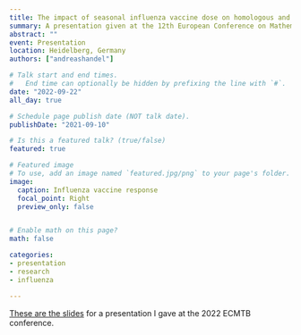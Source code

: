 ```yaml
---
title: The impact of seasonal influenza vaccine dose on homologous and heterologous immunity
summary: A presentation given at the 12th European Conference on Mathematical and Theoretical Biology.
abstract: ""
event: Presentation
location: Heidelberg, Germany
authors: ["andreashandel"]

# Talk start and end times.
#   End time can optionally be hidden by prefixing the line with `#`.
date: "2022-09-22"
all_day: true

# Schedule page publish date (NOT talk date).
publishDate: "2021-09-10"

# Is this a featured talk? (true/false)
featured: true

# Featured image
# To use, add an image named `featured.jpg/png` to your page's folder. 
image:
  caption: Influenza vaccine response
  focal_point: Right
  preview_only: false


# Enable math on this page?
math: false

categories:
- presentation
- research
- influenza

---
```


<a href="/presentations/2022_09_ECMTB.html" target="_blank">These are the slides</a> for a presentation I gave at the 2022 ECMTB conference.

